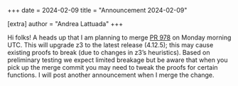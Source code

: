 +++
date = 2024-02-09
title = "Announcement 2024-02-09"

[extra]
author = "Andrea Lattuada"
+++

<p>Hi folks! A heads up that I am planning to merge <a href="https://github.com/verus-lang/verus/pull/978">PR 978</a> on Monday morning UTC. This will upgrade z3 to the latest release (4.12.5); this may cause existing proofs to break (due to changes in z3’s heuristics). Based on preliminary testing we expect limited breakage but be aware that when you pick up the merge commit you may need to tweak the proofs for certain functions. I will post another announcement when I merge the change.</p>
